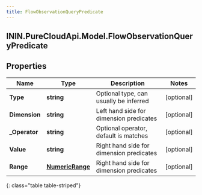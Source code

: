 ```yaml
---
title: FlowObservationQueryPredicate
---
```

## ININ.PureCloudApi.Model.FlowObservationQueryPredicate

## Properties

|Name | Type | Description | Notes|
|------------ | ------------- | ------------- | -------------|
| **Type** | **string** | Optional type, can usually be inferred | [optional] |
| **Dimension** | **string** | Left hand side for dimension predicates | [optional] |
| **_Operator** | **string** | Optional operator, default is matches | [optional] |
| **Value** | **string** | Right hand side for dimension predicates | [optional] |
| **Range** | [**NumericRange**](NumericRange.html) | Right hand side for dimension predicates | [optional] |
{: class="table table-striped"}


